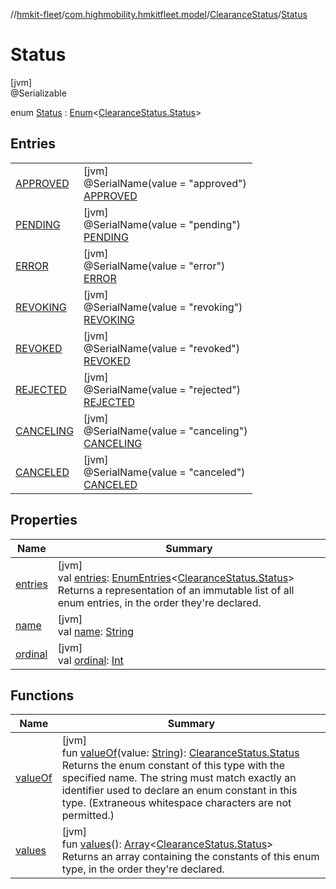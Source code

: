 //[hmkit-fleet](../../../../index.md)/[com.highmobility.hmkitfleet.model](../../index.md)/[ClearanceStatus](../index.md)/[Status](index.md)

# Status

[jvm]\
@Serializable

enum [Status](index.md) : [Enum](https://kotlinlang.org/api/latest/jvm/stdlib/kotlin/-enum/index.html)&lt;[ClearanceStatus.Status](index.md)&gt;

## Entries

| | |
|---|---|
| [APPROVED](-a-p-p-r-o-v-e-d/index.md) | [jvm]<br>@SerialName(value = &quot;approved&quot;)<br>[APPROVED](-a-p-p-r-o-v-e-d/index.md) |
| [PENDING](-p-e-n-d-i-n-g/index.md) | [jvm]<br>@SerialName(value = &quot;pending&quot;)<br>[PENDING](-p-e-n-d-i-n-g/index.md) |
| [ERROR](-e-r-r-o-r/index.md) | [jvm]<br>@SerialName(value = &quot;error&quot;)<br>[ERROR](-e-r-r-o-r/index.md) |
| [REVOKING](-r-e-v-o-k-i-n-g/index.md) | [jvm]<br>@SerialName(value = &quot;revoking&quot;)<br>[REVOKING](-r-e-v-o-k-i-n-g/index.md) |
| [REVOKED](-r-e-v-o-k-e-d/index.md) | [jvm]<br>@SerialName(value = &quot;revoked&quot;)<br>[REVOKED](-r-e-v-o-k-e-d/index.md) |
| [REJECTED](-r-e-j-e-c-t-e-d/index.md) | [jvm]<br>@SerialName(value = &quot;rejected&quot;)<br>[REJECTED](-r-e-j-e-c-t-e-d/index.md) |
| [CANCELING](-c-a-n-c-e-l-i-n-g/index.md) | [jvm]<br>@SerialName(value = &quot;canceling&quot;)<br>[CANCELING](-c-a-n-c-e-l-i-n-g/index.md) |
| [CANCELED](-c-a-n-c-e-l-e-d/index.md) | [jvm]<br>@SerialName(value = &quot;canceled&quot;)<br>[CANCELED](-c-a-n-c-e-l-e-d/index.md) |

## Properties

| Name | Summary |
|---|---|
| [entries](entries.md) | [jvm]<br>val [entries](entries.md): [EnumEntries](https://kotlinlang.org/api/latest/jvm/stdlib/kotlin.enums/-enum-entries/index.html)&lt;[ClearanceStatus.Status](index.md)&gt;<br>Returns a representation of an immutable list of all enum entries, in the order they're declared. |
| [name](../../-eligibility-status/-connectivity-status/-u-n-k-n-o-w-n/index.md#-372974862%2FProperties%2F-1829386432) | [jvm]<br>val [name](../../-eligibility-status/-connectivity-status/-u-n-k-n-o-w-n/index.md#-372974862%2FProperties%2F-1829386432): [String](https://kotlinlang.org/api/latest/jvm/stdlib/kotlin/-string/index.html) |
| [ordinal](../../-eligibility-status/-connectivity-status/-u-n-k-n-o-w-n/index.md#-739389684%2FProperties%2F-1829386432) | [jvm]<br>val [ordinal](../../-eligibility-status/-connectivity-status/-u-n-k-n-o-w-n/index.md#-739389684%2FProperties%2F-1829386432): [Int](https://kotlinlang.org/api/latest/jvm/stdlib/kotlin/-int/index.html) |

## Functions

| Name | Summary |
|---|---|
| [valueOf](value-of.md) | [jvm]<br>fun [valueOf](value-of.md)(value: [String](https://kotlinlang.org/api/latest/jvm/stdlib/kotlin/-string/index.html)): [ClearanceStatus.Status](index.md)<br>Returns the enum constant of this type with the specified name. The string must match exactly an identifier used to declare an enum constant in this type. (Extraneous whitespace characters are not permitted.) |
| [values](values.md) | [jvm]<br>fun [values](values.md)(): [Array](https://kotlinlang.org/api/latest/jvm/stdlib/kotlin/-array/index.html)&lt;[ClearanceStatus.Status](index.md)&gt;<br>Returns an array containing the constants of this enum type, in the order they're declared. |
